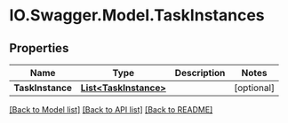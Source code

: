 # IO.Swagger.Model.TaskInstances
## Properties

Name | Type | Description | Notes
------------ | ------------- | ------------- | -------------
**TaskInstance** | [**List&lt;TaskInstance&gt;**](TaskInstance.md) |  | [optional] 

[[Back to Model list]](../README.md#documentation-for-models) [[Back to API list]](../README.md#documentation-for-api-endpoints) [[Back to README]](../README.md)

